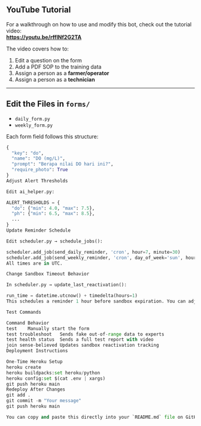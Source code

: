 ## YouTube Tutorial

For a walkthrough on how to use and modify this bot, check out the tutorial video:  
**https://youtu.be/rffINf2G2TA**

The video covers how to:
1. Edit a question on the form
2. Add a PDF SOP to the training data
3. Assign a person as a **farmer/operator**
4. Assign a person as a **technician**

---

## Edit the Files in `forms/`

- `daily_form.py`
- `weekly_form.py`

Each form field follows this structure:

```python
{
  "key": "do",
  "name": "DO (mg/L)",
  "prompt": "Berapa nilai DO hari ini?",
  "require_photo": True
}
Adjust Alert Thresholds

Edit ai_helper.py:

ALERT_THRESHOLDS = {
  "do": {"min": 4.0, "max": 7.5},
  "ph": {"min": 6.5, "max": 8.5},
  ...
}
Update Reminder Schedule

Edit scheduler.py → schedule_jobs():

scheduler.add_job(send_daily_reminder, 'cron', hour=7, minute=30)
scheduler.add_job(send_weekly_reminder, 'cron', day_of_week='sun', hour=5, minute=0)
All times are in UTC.

Change Sandbox Timeout Behavior

In scheduler.py → update_last_reactivation():

run_time = datetime.utcnow() + timedelta(hours=1)
This schedules a reminder 1 hour before sandbox expiration. You can adjust this to any time before the 72-hour limit.

Test Commands

Command	Behavior
test	Manually start the form
test troubleshoot	Sends fake out-of-range data to experts
test health status	Sends a full test report with video
join sense-believed	Updates sandbox reactivation tracking
Deployment Instructions

One-Time Heroku Setup
heroku create
heroku buildpacks:set heroku/python
heroku config:set $(cat .env | xargs)
git push heroku main
Redeploy After Changes
git add .
git commit -m "Your message"
git push heroku main

You can copy and paste this directly into your `README.md` file on GitHub. Want a downloadable version too?
